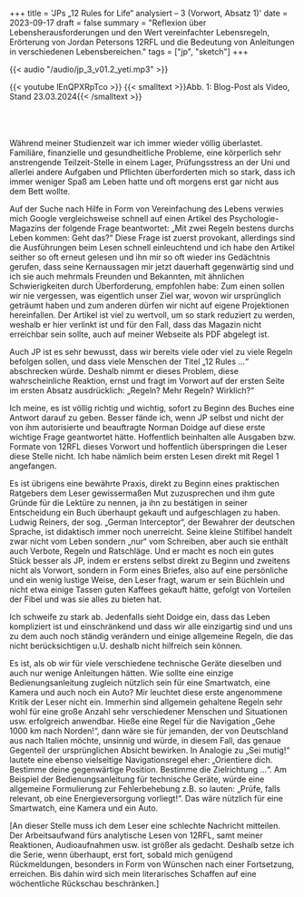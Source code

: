 +++
title = 'JPs „12 Rules for Life“ analysiert – 3 (Vorwort, Absatz 1)'
date = 2023-09-17
draft = false
summary = "Reflexion über Lebensherausforderungen und den Wert vereinfachter Lebensregeln, Erörterung von Jordan Petersons 12RFL und die Bedeutung von Anleitungen in verschiedenen Lebensbereichen."
tags = ["jp", "sketch"]
+++

{{< audio "/audio/jp_3_v01.2_yeti.mp3" >}}  


{{< youtube lEnQPXRpTco >}}
{{< smalltext >}}Abb. 1: Blog-Post als Video, Stand 23.03.2024{{< /smalltext >}}

</br></br>  
Während meiner Studienzeit war ich immer wieder völlig überlastet. Familiäre, finanzielle und gesundheitliche Probleme, eine körperlich sehr anstrengende Teilzeit-Stelle in einem Lager, Prüfungsstress an der Uni und allerlei andere Aufgaben und Pflichten überforderten mich so stark, dass ich immer weniger Spaß am Leben hatte und oft morgens erst gar nicht aus dem Bett wollte.

Auf der Suche nach Hilfe in Form von Vereinfachung des Lebens verwies mich Google vergleichsweise schnell auf einen Artikel des Psychologie-Magazins der folgende Frage beantwortet: „Mit zwei Regeln bestens durchs Leben kommen: Geht das?“ Diese Frage ist zuerst provokant, allerdings sind die Ausführungen beim Lesen schnell einleuchtend und ich habe den Artikel seither so oft erneut gelesen und ihn mir so oft wieder ins Gedächtnis gerufen, dass seine Kernaussagen mir jetzt dauerhaft gegenwärtig sind und ich sie auch mehrmals Freunden und Bekannten, mit ähnlichen Schwierigkeiten durch Überforderung, empfohlen habe: Zum einen sollen wir nie vergessen, was eigentlich unser Ziel war, wovon wir ursprünglich geträumt haben und zum anderen dürfen wir nicht auf eigene Projektionen hereinfallen. Der Artikel ist viel zu wertvoll, um so stark reduziert zu werden, weshalb er hier verlinkt ist und für den Fall, dass das Magazin nicht erreichbar sein sollte, auch auf meiner Webseite als PDF abgelegt ist.

Auch JP ist es sehr bewusst, dass wir bereits viele oder viel zu viele Regeln befolgen sollen, und dass viele Menschen der Titel „12 Rules …“ abschrecken würde. Deshalb nimmt er dieses Problem, diese wahrscheinliche Reaktion, ernst und fragt im Vorwort auf der ersten Seite im ersten Absatz ausdrücklich: „Regeln? Mehr Regeln? Wirklich?“

Ich meine, es ist völlig richtig und wichtig, sofort zu Beginn des Buches eine Antwort darauf zu geben. Besser fände ich, wenn JP selbst und nicht der von ihm autorisierte und beauftragte Norman Doidge auf diese erste wichtige Frage geantwortet hätte. Hoffentlich beinhalten alle Ausgaben bzw. Formate von 12RFL dieses Vorwort und hoffentlich überspringen die Leser diese Stelle nicht. Ich habe nämlich beim ersten Lesen direkt mit Regel 1 angefangen.

Es ist übrigens eine bewährte Praxis, direkt zu Beginn eines praktischen Ratgebers dem Leser gewissermaßen Mut zuzusprechen und ihm gute Gründe für die Lektüre zu nennen, ja ihn zu bestätigen in seiner Entscheidung ein Buch überhaupt gekauft und aufgeschlagen zu haben. Ludwig Reiners, der sog. „German Interceptor“, der Bewahrer der deutschen Sprache, ist didaktisch immer noch unerreicht. Seine kleine Stilfibel handelt zwar nicht vom Leben sondern „nur“ vom Schreiben, aber auch sie enthält auch Verbote, Regeln und Ratschläge. Und er macht es noch ein gutes Stück besser als JP, indem er erstens selbst direkt zu Beginn und zweitens nicht als Vorwort, sondern in Form eines Briefes, also auf eine persönliche und ein wenig lustige Weise, den Leser fragt, warum er sein Büchlein und nicht etwa einige Tassen guten Kaffees gekauft hätte, gefolgt von Vorteilen der Fibel und was sie alles zu bieten hat.

Ich schweife zu stark ab. Jedenfalls sieht Doidge ein, dass das Leben kompliziert ist und einschränkend und dass wir alle einzigartig sind und uns zu dem auch noch ständig verändern und einige allgemeine Regeln, die das nicht berücksichtigen u.U. deshalb nicht hilfreich sein können.

Es ist, als ob wir für viele verschiedene technische Geräte dieselben und auch nur wenige Anleitungen hätten. Wie sollte eine einzige Bedienungsanleitung zugleich nützlich sein für eine Smartwatch, eine Kamera und auch noch ein Auto? Mir leuchtet diese erste angenommene Kritik der Leser nicht ein. Immerhin sind allgemein gehaltene Regeln sehr wohl für eine große Anzahl sehr verschiedener Menschen und Situationen usw. erfolgreich anwendbar. Hieße eine Regel für die Navigation „Gehe 1000 km nach Norden!“, dann wäre sie für jemanden, der von Deutschland aus nach Italien möchte, unsinnig und würde, in diesem Fall, das genaue Gegenteil der ursprünglichen Absicht bewirken. In Analogie zu „Sei mutig!“ lautete eine ebenso vielseitige Navigationsregel eher: „Orientiere dich. Bestimme deine gegenwärtige Position. Bestimme die Zielrichtung …“. Am Beispiel der Bedienungsanleitung für technische Geräte, würde eine allgemeine Formulierung zur Fehlerbehebung z.B. so lauten: „Prüfe, falls relevant, ob eine Energieversorgung vorliegt!“. Das wäre nützlich für eine Smartwatch, eine Kamera und ein Auto.

[An dieser Stelle muss ich dem Leser eine schlechte Nachricht mitteilen. Der Arbeitsaufwand fürs analytische Lesen von 12RFL, samt meiner Reaktionen, Audioaufnahmen usw. ist größer als gedacht. Deshalb setze ich die Serie, wenn überhaupt, erst fort, sobald mich genügend Rückmeldungen, besonders in Form von Wünschen nach einer Fortsetzung, erreichen. Bis dahin wird sich mein literarisches Schaffen auf eine wöchentliche Rückschau beschränken.]